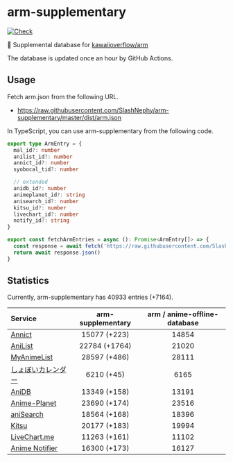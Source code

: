 # arm-supplementary

[![Check](https://github.com/SlashNephy/arm-supplementary/actions/workflows/check-node.yml/badge.svg)](https://github.com/SlashNephy/arm-supplementary/actions/workflows/check-node.yml)

💊 Supplemental database for [kawaiioverflow/arm](https://github.com/kawaiioverflow/arm)

The database is updated once an hour by GitHub Actions.

## Usage

Fetch arm.json from the following URL.

- https://raw.githubusercontent.com/SlashNephy/arm-supplementary/master/dist/arm.json

In TypeScript, you can use arm-supplementary from the following code.

```TypeScript
export type ArmEntry = {
  mal_id?: number
  anilist_id?: number
  annict_id?: number
  syobocal_tid?: number

  // extended
  anidb_id?: number
  animeplanet_id?: string
  anisearch_id?: number
  kitsu_id?: number
  livechart_id?: number
  notify_id?: string
}

export const fetchArmEntries = async (): Promise<ArmEntry[]> => {
  const response = await fetch('https://raw.githubusercontent.com/SlashNephy/arm-supplementary/master/dist/arm.json')
  return await response.json()
}
```

## Statistics

Currently, arm-supplementary has 40933 entries (+7164).

| Service                                     | arm-supplementary | arm / anime-offline-database |
| :------------------------------------------ | :---------------: | :--------------------------: |
| [Annict](https://annict.com)                |   15077 (+223)    |            14854             |
| [AniList](https://anilist.co)               |   22784 (+1764)   |            21020             |
| [MyAnimeList](https://myanimelist.net)      |   28597 (+486)    |            28111             |
| [しょぼいカレンダー](https://cal.syoboi.jp) |    6210 (+45)     |             6165             |
| [AniDB](https://anidb.net)                  |   13349 (+158)    |            13191             |
| [Anime-Planet](https://anime-planet.com)    |   23690 (+174)    |            23516             |
| [aniSearch](https://anisearch.com)          |   18564 (+168)    |            18396             |
| [Kitsu](https://kitsu.io)                   |   20177 (+183)    |            19994             |
| [LiveChart.me](https://livechart.me)        |   11263 (+161)    |            11102             |
| [Anime Notifier](https://notify.moe)        |   16300 (+173)    |            16127             |
